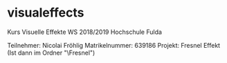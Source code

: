 # visualeffects
Kurs Visuelle Effekte WS 2018/2019 Hochschule Fulda 

Teilnehmer: Nicolai Fröhlig
Matrikelnummer: 639186
Projekt: Fresnel Effekt (Ist dann im Ordner "\Fresnel")

